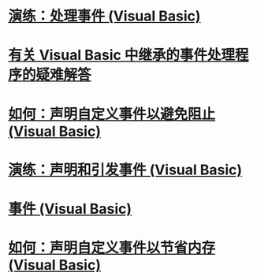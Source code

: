 # [演练：处理事件 (Visual Basic)](walkthrough-handling-events.md)
# [有关 Visual Basic 中继承的事件处理程序的疑难解答](troubleshooting-inherited-event-handlers.md)
# [如何：声明自定义事件以避免阻止 (Visual Basic)](how-to-declare-custom-events-to-avoid-blocking.md)
# [演练：声明和引发事件 (Visual Basic)](walkthrough-declaring-and-raising-events.md)
# [事件 (Visual Basic)](events.md)
# [如何：声明自定义事件以节省内存 (Visual Basic)](how-to-declare-custom-events-to-conserve-memory.md)
